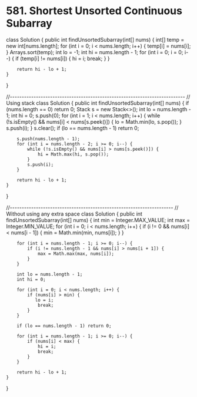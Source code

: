 # 581. Shortest Unsorted Continuous Subarray

class Solution { public int findUnsortedSubarray\(int\[\] nums\) { int\[\] temp = new int\[nums.length\]; for \(int i = 0; i &lt; nums.length; i++\) { temp\[i\] = nums\[i\]; } Arrays.sort\(temp\); int lo = -1; int hi = nums.length - 1; for \(int i = 0; i = 0; i--\) { if \(temp\[i\] != nums\[i\]\) { hi = i; break; } }

```text
    return hi - lo + 1;
}
```

}

//-------------------------------------------------------------------------- // Using stack class Solution { public int findUnsortedSubarray\(int\[\] nums\) { if \(nums.length == 0\) return 0; Stack s = new Stack&lt;&gt;\(\); int lo = nums.length - 1; int hi = 0; s.push\(0\); for \(int i = 1; i &lt; nums.length; i++\) { while \(!s.isEmpty\(\) && nums\[i\] &lt; nums\[s.peek\(\)\]\) { lo = Math.min\(lo, s.pop\(\)\); } s.push\(i\); } s.clear\(\); if \(lo == nums.length - 1\) return 0;

```text
    s.push(nums.length - 1);
    for (int i = nums.length - 2; i >= 0; i--) {
        while (!s.isEmpty() && nums[i] > nums[s.peek()]) {
            hi = Math.max(hi, s.pop());
        }
        s.push(i);
    }

    return hi - lo + 1;
}
```

}

//--------------------------------------------------------------------- // Without using any extra space class Solution { public int findUnsortedSubarray\(int\[\] nums\) { int min = Integer.MAX\_VALUE; int max = Integer.MIN\_VALUE; for \(int i = 0; i &lt; nums.length; i++\) { if \(i != 0 && nums\[i\] &lt; nums\[i - 1\]\) { min = Math.min\(min, nums\[i\]\); } }

```text
    for (int i = nums.length - 1; i >= 0; i--) {
        if (i != nums.length - 1 && nums[i] > nums[i + 1]) {
            max = Math.max(max, nums[i]);
        }
    }

    int lo = nums.length - 1;
    int hi = 0;

    for (int i = 0; i < nums.length; i++) {
        if (nums[i] > min) {
           lo = i;
            break;
        }
    }

    if (lo == nums.length - 1) return 0;

    for (int i = nums.length - 1; i >= 0; i--) {
        if (nums[i] < max) {
            hi = i;
            break;
        }
    }

    return hi - lo + 1;
}
```

}

